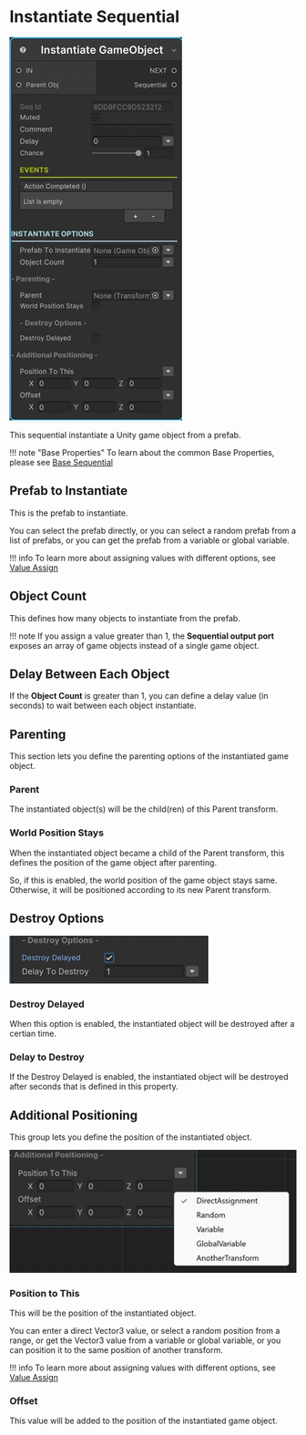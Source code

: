 # Instantiate Sequential

![Instantiate Object](../../img/sequential_instantiate.jpg)

This sequential instantiate a Unity game object from a prefab.


!!! note "Base Properties"
    To learn about the common Base Properties, please see [Base Sequential](../sequential_base.md)


## Prefab to Instantiate

This is the prefab to instantiate.

You can select the prefab directly, or you can select a random prefab from a list of prefabs, or you can get the prefab from a variable or global variable.

!!! info
    To learn more about assigning values with different options, see [Value Assign](../../valueassign.md)


## Object Count

This defines how many objects to instantiate from the prefab. 

!!! note
    If you assign a value greater than 1, the __Sequential output port__ exposes an array of game objects instead of a single game object.


## Delay Between Each Object

If the __Object Count__ is greater than 1, you can define a delay value (in seconds) to wait between each object instantiate.

## Parenting

This section lets you define the parenting options of the instantiated game object.

### Parent

The instantiated object(s) will be the child(ren) of this Parent transform.

### World Position Stays

When the instantiated object became a child of the Parent transform, this defines the position of the game object after parenting.

So, if this is enabled, the world position of the game object stays same. Otherwise, it will be positioned according to its new Parent transform.

## Destroy Options

![Destroy Options](../../img/sequential_instantiate_destroy.jpg)

### Destroy Delayed

When this option is enabled, the instantiated object will be destroyed after a certian time.

### Delay to Destroy

If the Destroy Delayed is enabled, the instantiated object will be destroyed after seconds that is defined in this property.

## Additional Positioning

This group lets you define the position of the instantiated object.

![Positioning](../../img/sequential_instantiate_position.jpg)

### Position to This

This will be the position of the instantiated object.

You can enter a direct Vector3 value, or select a random position from a range, or get the Vector3 value from a variable or global variable, or you can position it to the same position of another transform.

!!! info
    To learn more about assigning values with different options, see [Value Assign](../../valueassign.md)

### Offset

This value will be added to the position of the instantiated game object. 




